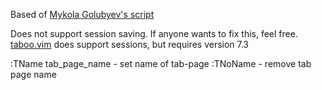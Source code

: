 Based of [Mykola Golubyev's script](http://www.vim.org/scripts/script.php?script_id=1678)

Does not support session saving. If anyone wants to fix this, feel free. 
[taboo.vim](https://github.com/gcmt/taboo.vim) does support sessions, but requires version 7.3

:TName tab_page_name - set name of tab-page
:TNoName - remove tab page name
